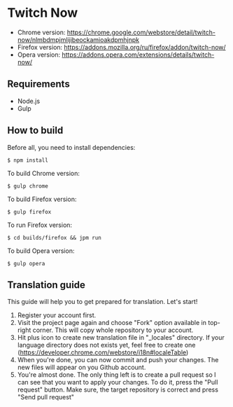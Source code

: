 # Twitch Now

* Chrome version: https://chrome.google.com/webstore/detail/twitch-now/nlmbdmpjmlijibeockamioakdpmhjnpk
* Firefox version: https://addons.mozilla.org/ru/firefox/addon/twitch-now/
* Opera version: https://addons.opera.com/extensions/details/twitch-now/

## Requirements

* Node.js
* Gulp

## How to build

Before all, you need to install dependencies:
```
$ npm install
```

To build Chrome version:
```
$ gulp chrome
```

To build Firefox version:
```
$ gulp firefox
```

To run Firefox version:
```
$ cd builds/firefox && jpm run
```

To build Opera version:
```
$ gulp opera
```

## Translation guide

This guide will help you to get prepared for translation. Let's start!

1.  Register your account first. 
2.  Visit the project page again and choose "Fork" option available in top-right corner. This will copy whole repository to your account.
3.  Hit plus icon to create new translation file in "_locales" directory. If your language directory does not exists yet, feel free to create one (https://developer.chrome.com/webstore/i18n#localeTable)
4.  When you're done, you can now commit and push your changes. The new files will appear on you Github account.
5.  You're almost done. The only thing left is to create a pull request so I can see that you want to apply your changes. To do it, press the "Pull request" button. Make sure, the target repository is correct and press "Send pull request"
